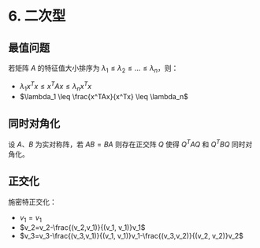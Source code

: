 # 6. 二次型

## 最值问题

若矩阵 $A$ 的特征值大小排序为 $\lambda_1 \leq \lambda_2 \leq ... \leq \lambda_n$，则：

+ $\lambda_1x^Tx \leq x^TAx \leq \lambda_nx^Tx$
+ $\lambda_1 \leq \frac{x^TAx}{x^Tx} \leq \lambda_n$

## 同时对角化

设 $A$、$B$ 为实对称阵，若 $AB=BA$ 则存在正交阵 $Q$ 使得 $Q^TAQ$ 和 $Q^TBQ$ 同时对角化。

## 正交化

施密特正交化：

+ $v_1=v_1$
+ $v_2=v_2-\frac{(v_2,v_1)}{(v_1, v_1)}v_1$
+ $v_3=v_3-\frac{(v_3,v_1)}{(v_1, v_1)}v_1-\frac{(v_3,v_2)}{(v_2, v_2)}v_2$

